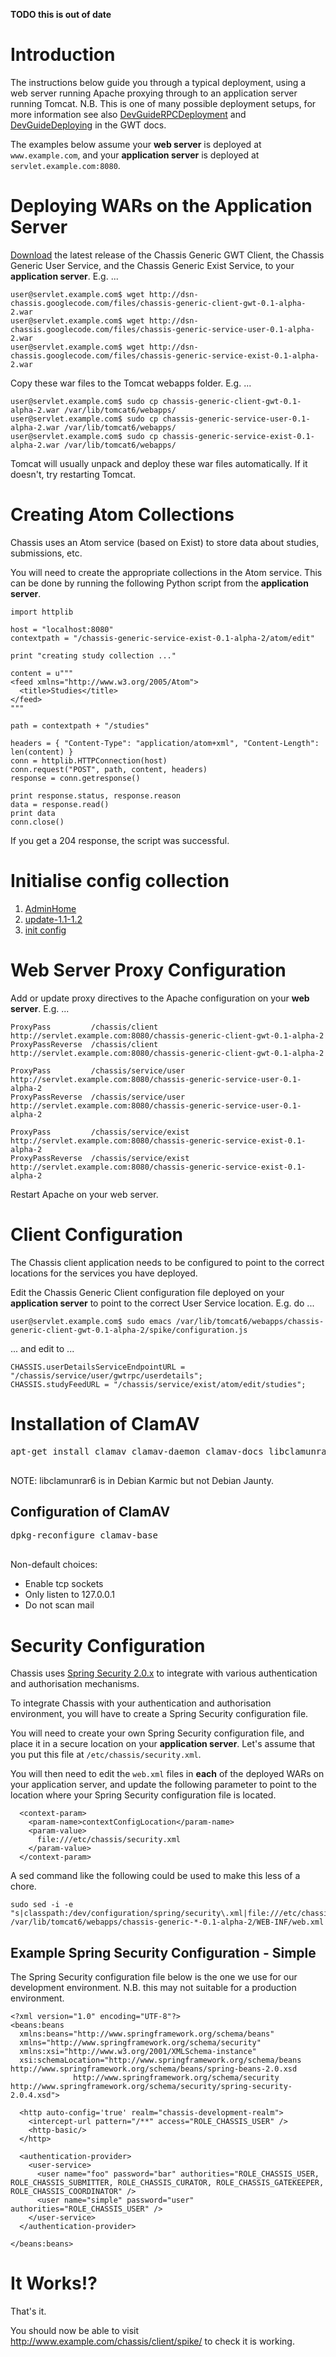 **TODO this is out of date**



# Introduction #

The instructions below guide you through a typical deployment, using a web server running Apache proxying through to an application server running Tomcat. N.B. This is one of many possible deployment setups, for more information see also [DevGuideRPCDeployment](http://code.google.com/webtoolkit/doc/1.6/DevGuideServerCommunication.html#DevGuideRPCDeployment) and [DevGuideDeploying](http://code.google.com/webtoolkit/doc/1.6/DevGuideDeploying.html) in the GWT docs.

The examples below assume your **web server** is deployed at `www.example.com`, and your **application server** is deployed at `servlet.example.com:8080`.

# Deploying WARs on the Application Server #

[Download](http://code.google.com/p/dsn-chassis/downloads/list) the latest release of the Chassis Generic GWT Client, the Chassis Generic User Service, and the Chassis Generic Exist Service, to your **application server**. E.g. ...

```
user@servlet.example.com$ wget http://dsn-chassis.googlecode.com/files/chassis-generic-client-gwt-0.1-alpha-2.war
user@servlet.example.com$ wget http://dsn-chassis.googlecode.com/files/chassis-generic-service-user-0.1-alpha-2.war
user@servlet.example.com$ wget http://dsn-chassis.googlecode.com/files/chassis-generic-service-exist-0.1-alpha-2.war
```

Copy these war files to the Tomcat webapps folder. E.g. ...

```
user@servlet.example.com$ sudo cp chassis-generic-client-gwt-0.1-alpha-2.war /var/lib/tomcat6/webapps/
user@servlet.example.com$ sudo cp chassis-generic-service-user-0.1-alpha-2.war /var/lib/tomcat6/webapps/
user@servlet.example.com$ sudo cp chassis-generic-service-exist-0.1-alpha-2.war /var/lib/tomcat6/webapps/
```

Tomcat will usually unpack and deploy these war files automatically. If it doesn't, try restarting Tomcat.

# Creating Atom Collections #

Chassis uses an Atom service (based on Exist) to store data about studies, submissions, etc.

You will need to create the appropriate collections in the Atom service. This can be done by running the following Python script from the **application server**.

```
import httplib

host = "localhost:8080"
contextpath = "/chassis-generic-service-exist-0.1-alpha-2/atom/edit"

print "creating study collection ..."

content = u"""
<feed xmlns="http://www.w3.org/2005/Atom">
  <title>Studies</title>
</feed>
"""

path = contextpath + "/studies"

headers = { "Content-Type": "application/atom+xml", "Content-Length": len(content) }
conn = httplib.HTTPConnection(host)
conn.request("POST", path, content, headers)
response = conn.getresponse()

print response.status, response.reason
data = response.read()
print data
conn.close()
```

If you get a 204 response, the script was successful.

# Initialise config collection #
  1. [AdminHome](http://localhost:8080/repository/administration/home)
  1. [update-1.1-1.2](http://localhost:8080/repository/service/admin/update-1.1-1.2/index.xhtml)
  1. [init config](http://localhost:8080/repository/service/admin/init-config.xql)

# Web Server Proxy Configuration #

Add or update proxy directives to the Apache configuration on your **web server**. E.g. ...

```
ProxyPass         /chassis/client  http://servlet.example.com:8080/chassis-generic-client-gwt-0.1-alpha-2
ProxyPassReverse  /chassis/client  http://servlet.example.com:8080/chassis-generic-client-gwt-0.1-alpha-2

ProxyPass         /chassis/service/user  http://servlet.example.com:8080/chassis-generic-service-user-0.1-alpha-2
ProxyPassReverse  /chassis/service/user  http://servlet.example.com:8080/chassis-generic-service-user-0.1-alpha-2

ProxyPass         /chassis/service/exist  http://servlet.example.com:8080/chassis-generic-service-exist-0.1-alpha-2
ProxyPassReverse  /chassis/service/exist  http://servlet.example.com:8080/chassis-generic-service-exist-0.1-alpha-2
```

Restart Apache on your web server.

# Client Configuration #

The Chassis client application needs to be configured to point to the correct locations for the services you have deployed.

Edit the Chassis Generic Client configuration file deployed on your **application server** to point to the correct User Service location. E.g. do ...

```
user@servlet.example.com$ sudo emacs /var/lib/tomcat6/webapps/chassis-generic-client-gwt-0.1-alpha-2/spike/configuration.js 
```

... and edit to ...

```
CHASSIS.userDetailsServiceEndpointURL = "/chassis/service/user/gwtrpc/userdetails";
CHASSIS.studyFeedURL = "/chassis/service/exist/atom/edit/studies";
```

# Installation of ClamAV #

<pre>
apt-get install clamav clamav-daemon clamav-docs libclamunrar6<br>
</pre>

NOTE: libclamunrar6 is in Debian Karmic but not Debian Jaunty.

## Configuration of ClamAV ##

<pre>
dpkg-reconfigure clamav-base<br>
</pre>

Non-default choices:
  * Enable tcp sockets
  * Only listen to 127.0.0.1
  * Do not scan mail

# Security Configuration #

Chassis uses [Spring Security 2.0.x](http://static.springsource.org/spring-security/site/) to integrate with various authentication and authorisation mechanisms.

To integrate Chassis with your authentication and authorisation environment, you will have to create a Spring Security configuration file.

You will need to create your own Spring Security configuration file, and place it in a secure location on your **application server**. Let's assume that you put this file at `/etc/chassis/security.xml`.

You will then need to edit the `web.xml` files in **each** of the deployed WARs on your application server, and update the following parameter to point to the location where your Spring Security configuration file is located.

```
  <context-param>
    <param-name>contextConfigLocation</param-name>
    <param-value>
      file:///etc/chassis/security.xml
    </param-value>
  </context-param>
```

A sed command like the following could be used to make this less of a chore.

```
sudo sed -i -e "s|classpath:/dev/configuration/spring/security\.xml|file:///etc/chassis/security.xml|" /var/lib/tomcat6/webapps/chassis-generic-*-0.1-alpha-2/WEB-INF/web.xml
```

## Example Spring Security Configuration - Simple ##

The Spring Security configuration file below is the one we use for our development environment. N.B. this may not suitable for a production environment.

```
<?xml version="1.0" encoding="UTF-8"?>
<beans:beans 
  xmlns:beans="http://www.springframework.org/schema/beans"
  xmlns="http://www.springframework.org/schema/security"
  xmlns:xsi="http://www.w3.org/2001/XMLSchema-instance"
  xsi:schemaLocation="http://www.springframework.org/schema/beans http://www.springframework.org/schema/beans/spring-beans-2.0.xsd
              http://www.springframework.org/schema/security http://www.springframework.org/schema/security/spring-security-2.0.4.xsd">  

  <http auto-config='true' realm="chassis-development-realm">
    <intercept-url pattern="/**" access="ROLE_CHASSIS_USER" />
    <http-basic/>
  </http>
  
  <authentication-provider>
    <user-service>
      <user name="foo" password="bar" authorities="ROLE_CHASSIS_USER, ROLE_CHASSIS_SUBMITTER, ROLE_CHASSIS_CURATOR, ROLE_CHASSIS_GATEKEEPER, ROLE_CHASSIS_COORDINATOR" />
      <user name="simple" password="user" authorities="ROLE_CHASSIS_USER" />
    </user-service>
  </authentication-provider>
  
</beans:beans>
```

# It Works!? #

That's it.

You should now be able to visit http://www.example.com/chassis/client/spike/ to check it is working.